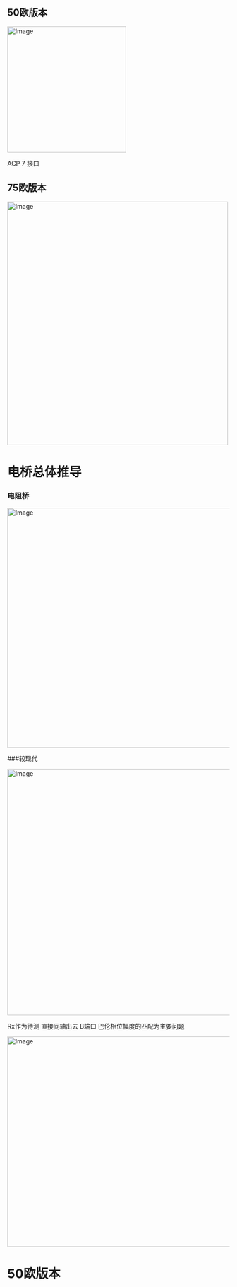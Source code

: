 ## 50欧版本
<img width="269" height="285" alt="Image" src="https://github.com/user-attachments/assets/bfc2e1f0-9a8b-4661-9c92-7f672f8bd275" />

ACP 7 接口

## 75欧版本

<img width="500" height="550" alt="Image" src="https://github.com/user-attachments/assets/53e205af-a570-4700-949a-d8608970adb1" />


# 电桥总体推导

### 电阻桥

<img width="844" height="542" alt="Image" src="https://github.com/user-attachments/assets/636ee852-0980-49c6-9649-3969785bd1b0" />

 ###较现代

<img width="808" height="557" alt="Image" src="https://github.com/user-attachments/assets/b3658a96-73f3-4c7a-8ef2-5f65be5fbaab" />

Rx作为待测  直接同轴出去
B端口 巴伦相位幅度的匹配为主要问题


<img width="748" height="475" alt="Image" src="https://github.com/user-attachments/assets/76ee486c-64a5-4948-afbe-948db64d9084" />

 
# 50欧版本





